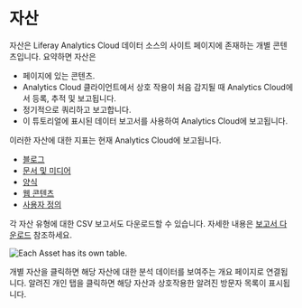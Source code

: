 # 자산

자산은 Liferay Analytics Cloud 데이터 소스의 사이트 페이지에 존재하는 개별 콘텐츠입니다. 요약하면 자산은

* 페이지에 있는 콘텐츠.
* Analytics Cloud 클라이언트에서 상호 작용이 처음 감지될 때 Analytics Cloud에서 등록, 추적 및 보고됩니다.
* 정기적으로 쿼리하고 보고합니다.
* 이 튜토리얼에 표시된 데이터 보고서를 사용하여 Analytics Cloud에 보고됩니다.

이러한 자산에 대한 지표는 현재 Analytics Cloud에 보고됩니다.

* [블로그](./blogs.md)
* [문서 및 미디어](./documents-and-media.md)
* [양식](./forms.md)
* [웹 콘텐츠](./tracking-custom-assets.md)
* [사용자 정의](./tracking-custom-assets.md)

각 자산 유형에 대한 CSV 보고서도 다운로드할 수 있습니다. 자세한 내용은 [보고서 다운로드](../reference/downloading-reports.md) 참조하세요.

![Each Asset has its own table.](assets/images/01.png)

개별 자산을 클릭하면 해당 자산에 대한 분석 데이터를 보여주는 개요 페이지로 연결됩니다. 알려진 개인 탭을 클릭하면 해당 자산과 상호작용한 알려진 방문자 목록이 표시됩니다.
